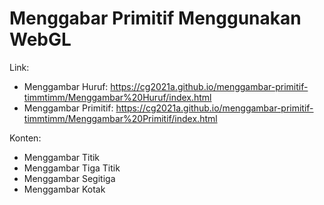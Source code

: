 # Menggabar Primitif Menggunakan WebGL

Link:
- Menggambar Huruf: https://cg2021a.github.io/menggambar-primitif-timmtimm/Menggambar%20Huruf/index.html
- Menggambar Primitif: https://cg2021a.github.io/menggambar-primitif-timmtimm/Menggambar%20Primitif/index.html

Konten:
- Menggambar Titik
- Menggambar Tiga Titik
- Menggambar Segitiga
- Menggambar Kotak
